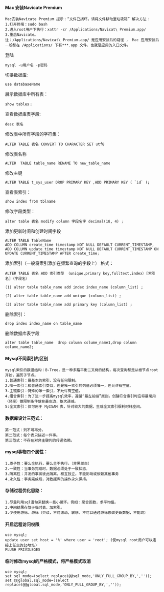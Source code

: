 #### Mac 安装Navicate Premium

    Mac安装Navicate Premium 提示：“文件已损坏，请将文件移动至垃圾箱” 解决方法：
    1.打开终端：sudo bash
    2.进入root用户下执行：xattr -cr /Applications/Navicat\ Premium.app/
    3.重启Navicate。
    注：/Applications/Navicat\ Premium.app/ 是应用安装后的路径 ， Mac 应用安装后一般都在 /Applications/ 下有***.app 文件，也就是应用的入口文件。

登陆

```
mysql -u用户名 -p密码
```

切换数据库:

```
use databaseName
```

展示数据库中所有表：

```
show tables；
```

查看数据库表字段:

```
desc 表名
```

修改表中所有字段的字符集：

```
ALTER TABLE 表名 CONVERT TO CHARACTER SET utf8
```

修改表名称

```
ALTER  TABLE table_name RENAME TO new_table_name
```

修改主键

```
ALTER TABLE t_sys_user DROP PRIMARY KEY ,ADD PRIMARY KEY ( `id` );
```

查看表索引：

```
show index from tblname
```

修改字段类型：

```
alter table 表名 modify column 字段名字 decimal(18, 4) ;
```

添加更新时间和创建时间字段

```
ALTER TABLE TableName 
ADD COLUMN create_time timestamp NOT NULL DEFAULT CURRENT_TIMESTAMP, 
ADD COLUMN update_time timestamp NOT NULL DEFAULT CURRENT_TIMESTAMP ON UPDATE CURRENT_TIMESTAMP AFTER create_time;
```

添加索引（一般将索引添加在频繁查询的字段上） 格式：

```
ALTER TABLE 表名 ADD 索引类型 （unique,primary key,fulltext,index）[索引名]（字段名）

(1) alter table table_name add index index_name (column_list) ;

(2) alter table table_name add unique (column_list) ;

(3) alter table table_name add primary key (column_list) ;
```

删除索引：

```
drop index index_name on table_name
```

删除数据库表字段

```
alter table table_name  drop column colume_name1,drop column colume_name2;
```

#### Mysql不同索引的区别

    mysql索引的数据结构：B-Tree，是一种多路平衡二叉树的结构，每次查询都是从根节点root开始，遍历子节点。
    1.普通索引：最基本的索引，没有任何限制。
    2.唯一索引：和普通索引类似，但是唯一索引的列值必须唯一，但允许有空值。
    3.主键索引：特殊的唯一索引，不允许有空值。
    4.组合索引：为了进一步提高mysql效率，遵循“最左前缀”原则。创建符合索引时应将最常用（频率）做限制条件放在最左边，依次递减。
    5:全文索引：仅可用于 MyISAM 表，针对较大的数据，生成全文索引很耗时耗空间。

#### 数据库设计三范式：

    第一范式：列不可再分。
    第二范式：每个表只描述一件事。
    第三范式：不存在对非主键列的传递依赖。

#### mysql事物四个属性：

    1.原子性：要么全执行，要么全不执行。（非黑即白）
    2.一致性：当事务完成时，数据必须处于一致状态，
    3.隔离性：并发的事务彼此隔离，相互独立，不能影响或依赖其他事务
    4.永久性：事务完成后，对数据库的操作永久保持。

#### 存储过程优化思路：

    1.尽量利用sql语句来替换一些小循环。例如：聚合函数，求平均值。
    2.中间结果存放于临时表，加索引。
    3.少使用游标。游标（只读，不可滚动，敏感。不可以通过游标修改更新数据，不能跳）

#### 开启远程访问权限

    use mysql;
    update user set host = '%' where user = 'root'; (使mysql root用户可以连接上任意的ip地址)
    FLUSH PRIVILEGES

#### 临时修改mysql的严格模式，将严格模式取消

    use mysql;
    set sql_mode=(select replace(@@sql_mode,'ONLY_FULL_GROUP_BY,',''));     
    set @@global.sql_mode=(select replace(@@global.sql_mode,'ONLY_FULL_GROUP_BY,','')); 































